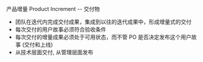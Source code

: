 

产品增量 Product Increment -- 交付物
- 团队在迭代内完成交付成果，集成到以往的迭代成果中，形成增量式的交付
- 每次交付的用户故事必须符合验收条件
- 每次交付的增量成果必须处于可用状态，而不管 PO 是否决定发布这个用户故事 (交付和上线)
- 从技术层面交付, 从管理层面发布

